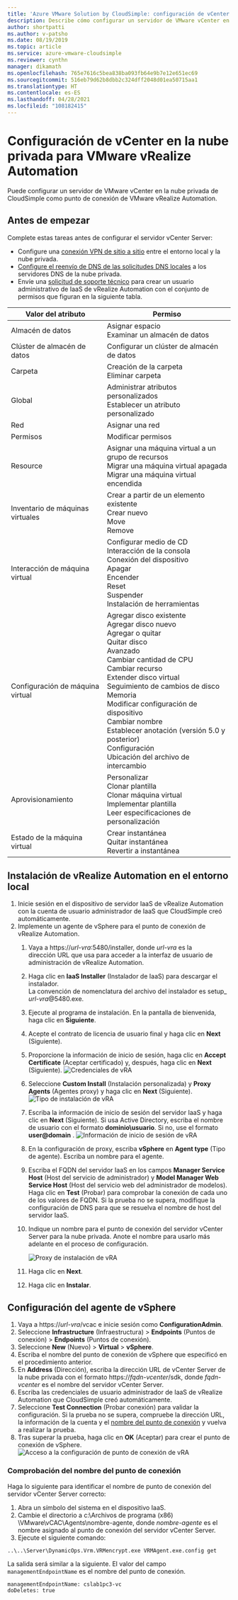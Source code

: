 ```yaml
---
title: 'Azure VMware Solution by CloudSimple: configuración de vCenter en la nube privada para vRealize Automation'
description: Describe cómo configurar un servidor de VMware vCenter en la nube privada de CloudSimple como punto de conexión para VMware vRealize Automation.
author: shortpatti
ms.author: v-patsho
ms.date: 08/19/2019
ms.topic: article
ms.service: azure-vmware-cloudsimple
ms.reviewer: cynthn
manager: dikamath
ms.openlocfilehash: 765e7616c5bea838ba093fb64e9b7e12e651ec69
ms.sourcegitcommit: 516eb79d62b8dbb2c324dff2048d01ea50715aa1
ms.translationtype: HT
ms.contentlocale: es-ES
ms.lasthandoff: 04/28/2021
ms.locfileid: "108182415"
---
```

# <a name="set-up-vcenter-on-your-private-cloud-for-vmware-vrealize-automation"></a>Configuración de vCenter en la nube privada para VMware vRealize Automation

Puede configurar un servidor de VMware vCenter en la nube privada de CloudSimple como punto de conexión de VMware vRealize Automation.

## <a name="before-you-begin"></a>Antes de empezar

Complete estas tareas antes de configurar el servidor vCenter Server:

* Configure una [conexión VPN de sitio a sitio](vpn-gateway.md#set-up-a-site-to-site-vpn-gateway) entre el entorno local y la nube privada.
* [Configure el reenvío de DNS de las solicitudes DNS locales](on-premises-dns-setup.md) a los servidores DNS de la nube privada.
* Envíe una [solicitud de soporte técnico](https://portal.azure.com/#blade/Microsoft_Azure_Support/HelpAndSupportBlade/newsupportrequest) para crear un usuario administrativo de IaaS de vRealize Automation con el conjunto de permisos que figuran en la siguiente tabla.

| Valor del atributo | Permiso |
------------ | ------------- |  
| Almacén de datos |  Asignar espacio <br> Examinar un almacén de datos |
| Clúster de almacén de datos | Configurar un clúster de almacén de datos |
| Carpeta | Creación de la carpeta <br>Eliminar carpeta |
| Global |  Administrar atributos personalizados<br>Establecer un atributo personalizado |
| Red | Asignar una red |
| Permisos | Modificar permisos |
| Resource | Asignar una máquina virtual a un grupo de recursos<br>Migrar una máquina virtual apagada<br>Migrar una máquina virtual encendida |
| Inventario de máquinas virtuales |  Crear a partir de un elemento existente<br>Crear nuevo<br>Move<br>Remove | 
| Interacción de máquina virtual |  Configurar medio de CD<br>Interacción de la consola<br>Conexión del dispositivo<br>Apagar<br>Encender<br>Reset<br>Suspender<br>Instalación de herramientas | 
| Configuración de máquina virtual |  Agregar disco existente<br>Agregar disco nuevo<br>Agregar o quitar<br>Quitar disco<br>Avanzado<br>Cambiar cantidad de CPU<br>Cambiar recurso<br>Extender disco virtual<br>Seguimiento de cambios de disco<br>Memoria<br>Modificar configuración de dispositivo<br>Cambiar nombre<br>Establecer anotación (versión 5.0 y posterior)<br>Configuración<br>Ubicación del archivo de intercambio |
| Aprovisionamiento |  Personalizar<br>Clonar plantilla<br>Clonar máquina virtual<br>Implementar plantilla<br>Leer especificaciones de personalización |
| Estado de la máquina virtual | Crear instantánea<br>Quitar instantánea<br>Revertir a instantánea |

## <a name="install-vrealize-automation-in-your-on-premises-environment"></a>Instalación de vRealize Automation en el entorno local

1. Inicie sesión en el dispositivo de servidor IaaS de vRealize Automation con la cuenta de usuario administrador de IaaS que CloudSimple creó automáticamente.
2. Implemente un agente de vSphere para el punto de conexión de vRealize Automation.
    1. Vaya a https://*url-vra*:5480/installer, donde *url-vra* es la dirección URL que usa para acceder a la interfaz de usuario de administración de vRealize Automation.
    2. Haga clic en **IaaS Installer** (Instalador de IaaS) para descargar el instalador.<br>
    La convención de nomenclatura del archivo del instalador es setup_ *url-vra*@5480.exe.
    3. Ejecute al programa de instalación. En la pantalla de bienvenida, haga clic en **Siguiente**.
    4. Acepte el contrato de licencia de usuario final y haga clic en **Next** (Siguiente).
    5. Proporcione la información de inicio de sesión, haga clic en **Accept Certificate** (Aceptar certificado) y, después, haga clic en **Next** (Siguiente).
    ![Credenciales de vRA](media/configure-vra-endpoint-login.png)
    6. Seleccione **Custom Install** (Instalación personalizada) y **Proxy Agents** (Agentes proxy) y haga clic en **Next** (Siguiente).
    ![Tipo de instalación de vRA](media/configure-vra-endpoint-install-type.png)
    7. Escriba la información de inicio de sesión del servidor IaaS y haga clic en **Next** (Siguiente). Si usa Active Directory, escriba el nombre de usuario con el formato **dominio\usuario**. Si no, use el formato **user@domain** .
    ![Información de inicio de sesión de vRA](media/configure-vra-endpoint-account.png)
    8. En la configuración de proxy, escriba **vSphere** en **Agent type** (Tipo de agente). Escriba un nombre para el agente.
    9. Escriba el FQDN del servidor IaaS en los campos **Manager Service Host** (Host del servicio de administrador) y **Model Manager Web Service Host** (Host del servicio web del administrador de modelos). Haga clic en **Test** (Probar) para comprobar la conexión de cada uno de los valores de FQDN. Si la prueba no se supera, modifique la configuración de DNS para que se resuelva el nombre de host del servidor IaaS.
    10. Indique un nombre para el punto de conexión del servidor vCenter Server para la nube privada. Anote el nombre para usarlo más adelante en el proceso de configuración.

        ![Proxy de instalación de vRA](media/configure-vra-endpoint-proxy.png)

    11. Haga clic en **Next**.
    12. Haga clic en **Instalar**.

## <a name="configure-the-vsphere-agent"></a>Configuración del agente de vSphere

1. Vaya a https://*url-vra*/vcac e inicie sesión como **ConfigurationAdmin**.
2. Seleccione **Infrastructure** (Infraestructura)  > **Endpoints** (Puntos de conexión)  > **Endpoints** (Puntos de conexión).
3. Seleccione **New** (Nuevo)  > **Virtual** > **vSphere**.
4. Escriba el nombre del punto de conexión de vSphere que especificó en el procedimiento anterior.
5. En **Address** (Dirección), escriba la dirección URL de vCenter Server de la nube privada con el formato https://*fqdn-vcenter*/sdk, donde *fqdn-vcenter* es el nombre del servidor vCenter Server.
6. Escriba las credenciales de usuario administrador de IaaS de vRealize Automation que CloudSimple creó automáticamente.
7. Seleccione **Test Connection** (Probar conexión) para validar la configuración. Si la prueba no se supera, compruebe la dirección URL, la información de la cuenta y el [nombre del punto de conexión](#verify-the-endpoint-name) y vuelva a realizar la prueba.
8. Tras superar la prueba, haga clic en **OK** (Aceptar) para crear el punto de conexión de vSphere.
    ![Acceso a la configuración de punto de conexión de vRA](media/configure-vra-endpoint-vra-edit.png)

### <a name="verify-the-endpoint-name"></a>Comprobación del nombre del punto de conexión

Haga lo siguiente para identificar el nombre de punto de conexión del servidor vCenter Server correcto:

1. Abra un símbolo del sistema en el dispositivo IaaS.
2. Cambie el directorio a c:\Archivos de programa (x86) \VMware\vCAC\Agents\nombre-agente, donde *nombre-agente* es el nombre asignado al punto de conexión del servidor vCenter Server.
3. Ejecute el siguiente comando:

```
..\..\Server\DynamicOps.Vrm.VRMencrypt.exe VRMAgent.exe.config get
```

La salida será similar a la siguiente. El valor del campo `managementEndpointName` es el nombre del punto de conexión.

```
managementEndpointName: cslab1pc3-vc
doDeletes: true
```
